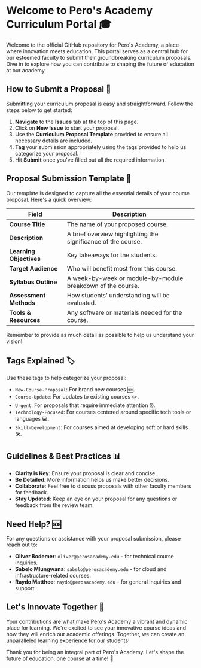 # Welcome to Pero's Academy Curriculum Portal 🎓

Welcome to the official GitHub repository for Pero's Academy, a place where innovation meets education. This portal serves as a central hub for our esteemed faculty to submit their groundbreaking curriculum proposals. Dive in to explore how you can contribute to shaping the future of education at our academy.

## How to Submit a Proposal 📝

Submitting your curriculum proposal is easy and straightforward. Follow the steps below to get started:

1. **Navigate** to the **Issues** tab at the top of this page.
2. Click on **New Issue** to start your proposal.
3. Use the **Curriculum Proposal Template** provided to ensure all necessary details are included.
4. **Tag** your submission appropriately using the tags provided to help us categorize your proposal.
5. Hit **Submit** once you've filled out all the required information.

## Proposal Submission Template 📄

Our template is designed to capture all the essential details of your course proposal. Here's a quick overview:

| Field               | Description                                                  |
|---------------------|--------------------------------------------------------------|
| **Course Title**    | The name of your proposed course.                            |
| **Description**     | A brief overview highlighting the significance of the course.|
| **Learning Objectives** | Key takeaways for the students.                        |
| **Target Audience** | Who will benefit most from this course.                      |
| **Syllabus Outline**| A week-by-week or module-by-module breakdown of the course.  |
| **Assessment Methods**| How students' understanding will be evaluated.          |
| **Tools & Resources** | Any software or materials needed for the course.         |

Remember to provide as much detail as possible to help us understand your vision!

## Tags Explained 🏷️

Use these tags to help categorize your proposal:

- `New-Course-Proposal`: For brand new courses 🆕.
- `Course-Update`: For updates to existing courses ✏️.
- `Urgent`: For proposals that require immediate attention ⏰.
- `Technology-Focused`: For courses centered around specific tech tools or languages 💻.
- `Skill-Development`: For courses aimed at developing soft or hard skills 🛠️.

## Guidelines & Best Practices 📊

- **Clarity is Key**: Ensure your proposal is clear and concise.
- **Be Detailed**: More information helps us make better decisions.
- **Collaborate**: Feel free to discuss proposals with other faculty members for feedback.
- **Stay Updated**: Keep an eye on your proposal for any questions or feedback from the review team.

## Need Help? 🆘

For any questions or assistance with your proposal submission, please reach out to:

- **Oliver Bodemer**: `oliver@perosacademy.edu` - for technical course inquiries.
- **Sabelo Mlungwana**: `sabelo@perosacademy.edu` - for cloud and infrastructure-related courses.
- **Raydo Matthee**: `raydo@perosacademy.edu` - for general inquiries and support.

## Let's Innovate Together 🚀

Your contributions are what make Pero's Academy a vibrant and dynamic place for learning. We're excited to see your innovative course ideas and how they will enrich our academic offerings. Together, we can create an unparalleled learning experience for our students!

Thank you for being an integral part of Pero's Academy. Let's shape the future of education, one course at a time! 🌟

